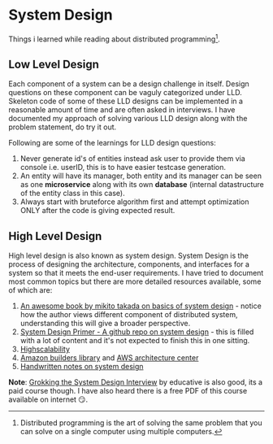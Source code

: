 # System Design

Things i learned while reading about distributed programming[^1].

## Low Level Design

Each component of a system can be a design challenge in itself. Design questions on these component can be vaguly categorized under LLD. Skeleton code of some of these LLD designs can be implemented in a reasonable amount of time and are often asked in interviews. I have documented my approach of solving various LLD design along with the problem statement, do try it out.

Following are some of the learnings for LLD design questions:

1. Never generate id's of entities instead ask user to provide them via console i.e. userID, this is to have easier testcase generation.
2. An entity will have its manager, both entity and its manager can be seen as one **microservice** along with its own **database** (internal datastructure of the entity class in this case).
3. Always start with bruteforce algorithm first and attempt optimization ONLY after the code is giving expected result.

## High Level Design

High level design is also known as system design. System Design is the process of designing the architecture, components, and interfaces for a system so that it meets the end-user requirements. I have tried to document most common topics but there are more detailed resources available, some of which are:

1. [An awesome book by mikito takada on basics of system design](http://book.mixu.net/distsys/single-page.html) - notice how the author views different component of distributed system, understanding this will give a broader perspective.
2. [System Design Primer - A github repo on system design](https://github.com/donnemartin/system-design-primer) - this is filled with a lot of content and it's not expected to finish this in one sitting.
3. [Highscalability](http://highscalability.com/)
4. [Amazon builders library](https://aws.amazon.com/builders-library/?cards-body.sort-by=item.additionalFields.sortDate&cards-body.sort-order=desc&awsf.filter-content-category=*all&awsf.filter-content-type=*all&awsf.filter-content-level=*all) and [AWS architecture center](https://aws.amazon.com/architecture/?intClick=dev-center-2021_main)
5. [Handwritten notes on system design](https://github.com/gauxs/sysd/blob/master/resource/system_design_basics_handbook.pdf)

**Note**: [Grokking the System Design Interview](https://www.educative.io/courses/grokking-the-system-design-interview) by educative is also good, its a paid course though. I have also heard there is a free PDF of this course available on internet :smirk:.

[^1]: Distributed programming is the art of solving the same problem that you can solve on a single computer using multiple computers.
